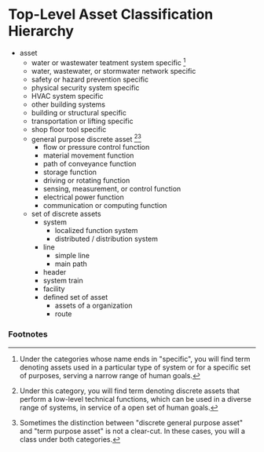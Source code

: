 # Top-Level Asset Classification Hierarchy
* asset
    * water or wastewater teatment system specific [^1]
    * water, wastewater, or stormwater network specific
    * safety or hazard prevention specific
    * physical security system specific
    * HVAC system specific
    * other building systems
    * building or structural specific
    * transportation or lifting specific
    * shop floor tool specific
    * general purpose discrete asset [^2][^3]
        * flow or pressure control function
        * material movement function
        * path of conveyance function
        * storage function
        * driving or rotating function
        * sensing, measurement, or control function
        * electrical power function
        * communication or computing function
    * set of discrete assets
        * system
            * localized function system
            * distributed / distribution system
        * line
            * simple line
            * main path
        * header
        * system train
        * facility
        * defined set of asset
            * assets of a organization
            * route


### Footnotes
[^1]: Under the categories whose name ends in "specific", you will find term denoting assets used in a particular type of system or for a specific set of purposes, serving a narrow range of human goals.
[^2]: Under this category, you will find term denoting discrete assets that perform a low-level technical functions, which can be used in a diverse range of systems, in service of a open set of human goals.
[^3]: Sometimes the distinction between "discrete general purpose asset" and "term purpose asset" is not a clear-cut. In these cases, you will a class under both categories.